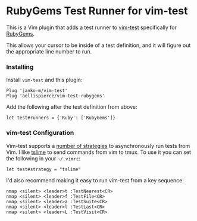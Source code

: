 # RubyGems Test Runner for vim-test

This is a Vim plugin that adds a test runner to
[vim-test](https://github.com/janko-m/vim-test) specifically for
[RubyGems](https://github.com/rubygems/rubygems).

This allows your cursor to be inside of a test definition, and it will figure
out the appropriate line number to run.

### Installing

Install `vim-test` and this plugin:

```viml
Plug 'janko-m/vim-test'
Plug 'aellispierce/vim-test-rubygems'
```

Add the following after the test definition from above:

```viml
let test#runners = {'Ruby': ['RubyGems']}
```

### vim-test Configuration

Vim-test supports a [number of
strategies](https://github.com/janko-m/vim-test#strategies) to asynchronously
run tests from Vim. I like [tslime](https://github.com/jgdavey/tslime.vim) to
send commands from vim to tmux. To use it
you can set the following in your `~/.vimrc`:

```viml
let test#strategy = "tslime"
```

I'd also recommend making it easy to run vim-test from a key sequence:

```viml
nmap <silent> <leader>t :TestNearest<CR>
nmap <silent> <leader>f :TestFile<CR>
nmap <silent> <leader>a :TestSuite<CR>
nmap <silent> <leader>l :TestLast<CR>
nmap <silent> <leader>L :TestVisit<CR>
```
